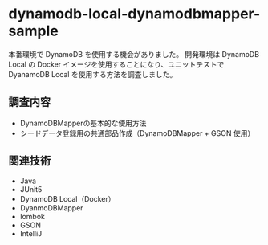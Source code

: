 # dynamodb-local-dynamodbmapper-sample
本番環境で DynamoDB を使用する機会がありました。
開発環境は DynamoDB Local の Docker イメージを使用することになり、ユニットテストで DyanamoDB Local を使用する方法を調査しました。

## 調査内容
- DynamoDBMapperの基本的な使用方法
- シードデータ登録用の共通部品作成（DynamoDBMapper + GSON 使用）

## 関連技術
- Java
- JUnit5
- DynamoDB Local（Docker）
- DyanmoDBMapper
- lombok
- GSON
- IntelliJ
